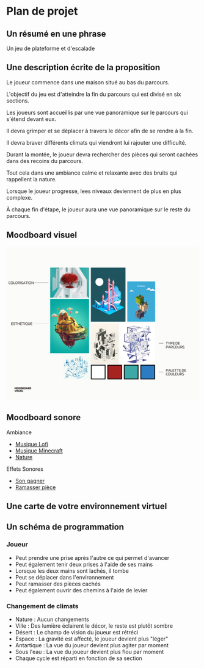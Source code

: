 # Plan de projet

## Un résumé en une phrase 
Un jeu de plateforme et d'escalade

## Une description écrite de la proposition 

Le joueur commence dans une maison situé au bas du parcours.

L'objectif du jeu est d'atteindre la fin du parcours qui est divisé en six sections. 

Les joueurs sont accueillis par une vue panoramique sur le parcours qui s'étend devant eux.

Il devra grimper et se déplacer à travers le décor afin de se rendre à la fin.

Il devra braver différents climats qui viendront lui rajouter une difficulté.

Durant la montée, le joueur devra rechercher des pièces qui seront cachées dans des recoins du parcours.

Tout cela dans une ambiance calme et relaxante avec des bruits qui rappellent la nature.

Lorsque le joueur progresse, lees niveaux deviennent de plus en plus complexe.

À chaque fin d'étape, le joueur aura une vue panoramique sur le reste du parcours.

## Moodboard visuel 
![moodboard](./medias/moodboard.png)

## Moodboard sonore 
Ambiance

- [Musique Lofi](https://www.youtube.com/watch?v=n61ULEU7CO0)
- [Musique Minecraft](https://www.youtube.com/watch?v=G9sdTJGe7go)
- [Nature]()

Effets Sonores

- [Son gagner](https://www.youtube.com/watch?v=96YhBRqW6T4)
- [Ramasser pièce]()


## Une carte de votre environnement virtuel 
## Un schéma de programmation
### Joueur
- Peut prendre une prise après l'autre ce qui permet d'avancer
- Peut également tenir deux prises à l'aide de ses mains
- Lorsque les deux mains sont lachés, il tombe
- Peut se déplacer dans l'environnement
- Peut ramasser des pièces cachés
- Peut également ouvrir des chemins à l'aide de levier

### Changement de climats
- Nature : Aucun changements
- Ville : Des lumière éclairent le décor, le reste est plutôt sombre
- Désert : Le champ de vision du joueur est rétréci
- Espace : La gravité est affecté, le joueur devient plus "léger"
- Antartique : La vue du joueur devient plus agiter par moment
- Sous l'eau : La vue du joueur devient plus flou par moment
- Chaque cycle est réparti en fonction de sa section
